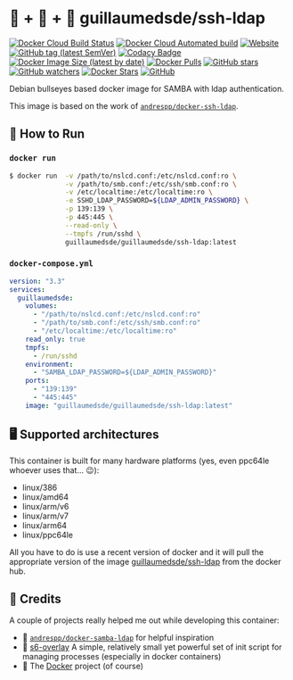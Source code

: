 # 🐋 + 📁 + 👤 guillaumedsde/ssh-ldap

[![Docker Cloud Build Status](https://img.shields.io/docker/cloud/build/guillaumedsde/ssh-ldap)](https://gitlab.com/guillaumedsde/ssh-ldap/-/pipelines)
[![Docker Cloud Automated build](https://img.shields.io/docker/cloud/automated/guillaumedsde/ssh-ldap)](https://gitlab.com/guillaumedsde/ssh-ldap/-/pipelines)
[![Website](https://img.shields.io/website?label=documentation&url=https%3A%2F%2Fguillaumedsde.gitlab.io%2Fssh-ldap%2F)](https://guillaumedsde.gitlab.io/ssh-ldap/)
[![GitHub tag (latest SemVer)](https://img.shields.io/github/v/tag/guillaumedsde/ssh-ldap?label=version)](https://github.com/guillaumedsde/ssh-ldap/releases)
[![Codacy Badge](https://app.codacy.com/project/badge/Grade/6bc4aed4e9a64e5ca3e86a39c8fe2a34)](https://www.codacy.com/manual/guillaumedsde/ssh-ldap?utm_source=gitlab.com&utm_medium=referral&utm_content=guillaumedsde/ssh-ldap&utm_campaign=Badge_Grade)
[![Docker Image Size (latest by date)](https://img.shields.io/docker/image-size/guillaumedsde/ssh-ldap)](https://hub.docker.com/r/guillaumedsde/ssh-ldap)
[![Docker Pulls](https://img.shields.io/docker/pulls/guillaumedsde/ssh-ldap)](https://hub.docker.com/r/guillaumedsde/ssh-ldap)
[![GitHub stars](https://img.shields.io/github/stars/guillaumedsde/ssh-ldap?label=Github%20stars)](https://github.com/guillaumedsde/ssh-ldap)
[![GitHub watchers](https://img.shields.io/github/watchers/guillaumedsde/ssh-ldap?label=Github%20Watchers)](https://github.com/guillaumedsde/ssh-ldap)
[![Docker Stars](https://img.shields.io/docker/stars/guillaumedsde/ssh-ldap)](https://hub.docker.com/r/guillaumedsde/ssh-ldap)
[![GitHub](https://img.shields.io/github/license/guillaumedsde/ssh-ldap)](https://github.com/guillaumedsde/ssh-ldap/blob/master/LICENSE.md)

Debian bullseyes based docker image for SAMBA with ldap authentication.

This image is based on the work of [`andrespp/docker-ssh-ldap`](https://www.github.com/andrespp/docker-ssh-ldap).

## 🏁 How to Run

### `docker run`

```bash
$ docker run  -v /path/to/nslcd.conf:/etc/nslcd.conf:ro \
              -v /path/to/smb.conf:/etc/ssh/smb.conf:ro \
              -v /etc/localtime:/etc/localtime:ro \
              -e SSHD_LDAP_PASSWORD=${LDAP_ADMIN_PASSWORD} \
              -p 139:139 \
              -p 445:445 \
              --read-only \
              --tmpfs /run/sshd \
              guillaumedsde/guillaumedsde/ssh-ldap:latest
```

### `docker-compose.yml`

```yaml
version: "3.3"
services:
  guillaumedsde:
    volumes:
      - "/path/to/nslcd.conf:/etc/nslcd.conf:ro"
      - "/path/to/smb.conf:/etc/ssh/smb.conf:ro"
      - "/etc/localtime:/etc/localtime:ro"
    read_only: true
    tmpfs:
      - /run/sshd
    environment:
      - "SAMBA_LDAP_PASSWORD=${LDAP_ADMIN_PASSWORD}"
    ports:
      - "139:139"
      - "445:445"
    image: "guillaumedsde/guillaumedsde/ssh-ldap:latest"
```

## 🖥️ Supported architectures

This container is built for many hardware platforms (yes, even ppc64le whoever uses that... 😉):

- linux/386
- linux/amd64
- linux/arm/v6
- linux/arm/v7
- linux/arm64
- linux/ppc64le

All you have to do is use a recent version of docker and it will pull the appropriate version of the image [guillaumedsde/ssh-ldap](https://hub.docker.com/repository/docker/guillaumedsde/ssh-ldap) from the docker hub.

## 🙏 Credits

A couple of projects really helped me out while developing this container:

- 💽 [`andrespp/docker-samba-ldap`](https://www.github.com/andrespp/docker-samba-ldap) for helpful inspiration
- 🏁 [s6-overlay](https://github.com/just-containers/s6-overlay) A simple, relatively small yet powerful set of init script for managing processes (especially in docker containers)
- 🐋 The [Docker](https://github.com/docker) project (of course)
